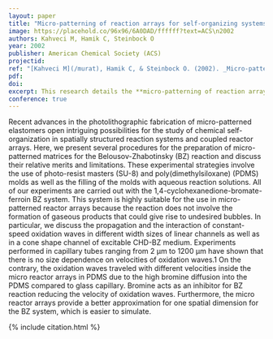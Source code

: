 ```yaml
---
layout: paper
title: "Micro-patterning of reaction arrays for self-organizing systems"
image: https://placehold.co/96x96/6A0DAD/ffffff?text=ACS\n2002
authors: Kahveci M, Hamik C, Steinbock O
year: 2002
publisher: American Chemical Society (ACS)
projectid:
ref: "[Kahveci M](/murat), Hamik C, & Steinbock O. (2002). _Micro-patterning of reaction arrays for self-organizing systems_. Paper presented at the American Chemical Society (ACS). [Poster]. Orlando, USA. April 7 - 11, 2002."
pdf:
doi:
excerpt: This research details the **micro-patterning of reaction arrays** to study self-organizing chemical systems.
conference: true
---
```


Recent advances in the photolithographic fabrication of micro-patterned elastomers open
intriguing possibilities for the study of chemical self-organization in spatially structured
reaction systems and coupled reactor arrays. Here, we present several procedures for the
preparation of micro-patterned matrices for the Belousov-Zhabotinsky (BZ) reaction and
discuss their relative merits and limitations. These experimental strategies involve the use
of photo-resist masters (SU-8) and poly(dimethylsiloxane) (PDMS) molds as well as the
filling of the molds with aqueous reaction solutions. All of our experiments are carried out
with the 1,4-cyclohexanedione-bromate-ferroin BZ system. This system is highly suitable
for the use in micro-patterned reactor arrays because the reaction does not involve the
formation of gaseous products that could give rise to undesired bubbles. In particular, we
discuss the propagation and the interaction of constant-speed oxidation waves in different
width sizes of linear channels as well as in a cone shape channel of excitable CHD-BZ
medium. Experiments performed in capillary tubes ranging from 2 µm to 1200 µm have
shown that there is no size dependence on velocities of oxidation waves.1 On the contrary,
the oxidation waves traveled with different velocities inside the micro reactor arrays in
PDMS due to the high bromine diffusion into the PDMS compared to glass capillary.
Bromine acts as an inhibitor for BZ reaction reducing the velocity of oxidation waves.
Furthermore, the micro reactor arrays provide a better approximation for one spatial
dimension for the BZ system, which is easier to simulate.

{% include citation.html %}